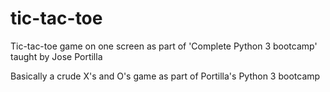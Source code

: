 # tic-tac-toe
Tic-tac-toe game on one screen as part of 'Complete Python 3 bootcamp' taught by Jose Portilla


Basically a crude X's and O's game as part of Portilla's Python 3 bootcamp
